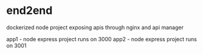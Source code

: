 # end2end
dockerized node project exposing apis through nginx and api manager

app1 - node express project runs on 3000
app2 - node express project runs on 3001